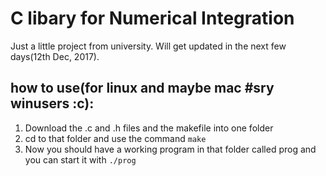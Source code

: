 # C libary for Numerical Integration

Just a little project from university. Will get updated in the next few days(12th Dec, 2017).

## how to use(for linux and maybe mac #sry winusers :c):

1. Download the .c and .h files and the makefile into one folder
2. cd to that folder and use the command ```make```
3. Now you should have a working program in that folder called prog and you can start it with ```./prog```
